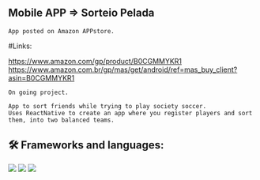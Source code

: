 ## Mobile APP => Sorteio Pelada

``` App posted on Amazon APPstore. ```

#Links:

https://www.amazon.com/gp/product/B0CGMMYKR1
https://www.amazon.com.br/gp/mas/get/android/ref=mas_buy_client?asin=B0CGMMYKR1

```
On going project.

App to sort friends while trying to play society soccer.
Uses ReactNative to create an app where you register players and sort them, into two balanced teams.
```

## 🛠 Frameworks and languages:
![](https://img.shields.io/badge/-React%20Native-gray?logo=react&logoColor=blue&style=solid)
![](https://img.shields.io/badge/-Typescript-white?logo=Typescript&logoColor=Blue&style=flat)
![](https://img.shields.io/badge/-Javascript-white?logo=javascript&logoColor=Yellow&style=flat)
